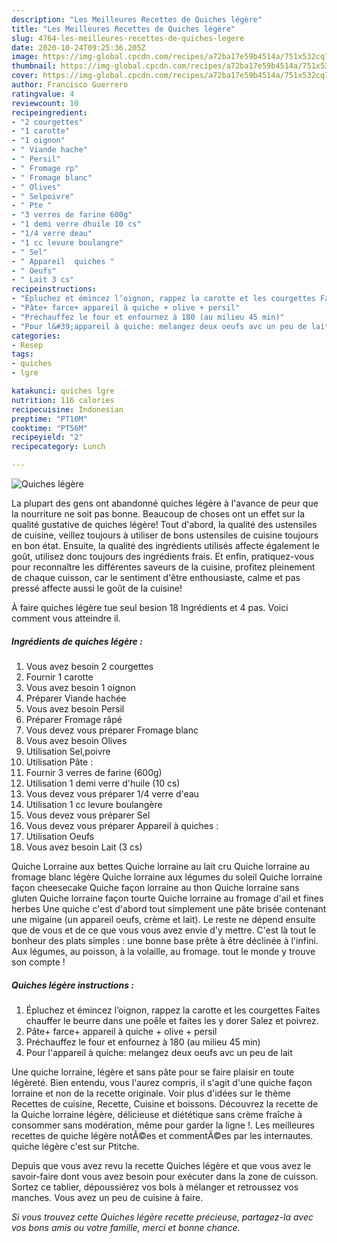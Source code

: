 ```yaml
---
description: "Les Meilleures Recettes de Quiches légère"
title: "Les Meilleures Recettes de Quiches légère"
slug: 4764-les-meilleures-recettes-de-quiches-legere
date: 2020-10-24T09:25:36.205Z
image: https://img-global.cpcdn.com/recipes/a72ba17e59b4514a/751x532cq70/quiches-legere-photo-principale-de-la-recette.jpg
thumbnail: https://img-global.cpcdn.com/recipes/a72ba17e59b4514a/751x532cq70/quiches-legere-photo-principale-de-la-recette.jpg
cover: https://img-global.cpcdn.com/recipes/a72ba17e59b4514a/751x532cq70/quiches-legere-photo-principale-de-la-recette.jpg
author: Francisco Guerrero
ratingvalue: 4
reviewcount: 10
recipeingredient:
- "2 courgettes"
- "1 carotte"
- "1 oignon"
- " Viande hache"
- " Persil"
- " Fromage rp"
- " Fromage blanc"
- " Olives"
- " Selpoivre"
- " Pte "
- "3 verres de farine 600g"
- "1 demi verre dhuile 10 cs"
- "1/4 verre deau"
- "1 cc levure boulangre"
- " Sel"
- " Appareil  quiches "
- " Oeufs"
- " Lait 3 cs"
recipeinstructions:
- "Épluchez et émincez l’oignon, rappez la carotte et les courgettes Faites chauffer le beurre dans une poêle et faites les y dorer Salez et poivrez."
- "Pâte+ farce+ appareil à quiche + olive + persil"
- "Préchauffez le four et enfournez à 180 (au milieu 45 min)"
- "Pour l&#39;appareil à quiche: melangez deux oeufs avc un peu de lait"
categories:
- Resep
tags:
- quiches
- lgre

katakunci: quiches lgre 
nutrition: 116 calories
recipecuisine: Indonesian
preptime: "PT10M"
cooktime: "PT56M"
recipeyield: "2"
recipecategory: Lunch

---
```



![Quiches légère](https://img-global.cpcdn.com/recipes/a72ba17e59b4514a/751x532cq70/quiches-legere-photo-principale-de-la-recette.jpg)

La plupart des gens ont abandonné quiches légère à l'avance de peur que la nourriture ne soit pas bonne. Beaucoup de choses ont un effet sur la qualité gustative de quiches légère! Tout d'abord, la qualité des ustensiles de cuisine, veillez toujours à utiliser de bons ustensiles de cuisine toujours en bon état. Ensuite, la qualité des ingrédients utilisés affecte également le goût, utilisez donc toujours des ingrédients frais. Et enfin, pratiquez-vous pour reconnaître les différentes saveurs de la cuisine, profitez pleinement de chaque cuisson, car le sentiment d'être enthousiaste, calme et pas pressé affecte aussi le goût de la cuisine!

<!--inarticleads1-->

À faire quiches légère tue seul besion 18 Ingrédients et 4 pas. Voici comment vous atteindre il.

##### Ingrédients de quiches légère :

1. Vous avez besoin 2 courgettes
1. Fournir 1 carotte
1. Vous avez besoin 1 oignon
1. Préparer  Viande hachée
1. Vous avez besoin  Persil
1. Préparer  Fromage râpé
1. Vous devez vous préparer  Fromage blanc
1. Vous avez besoin  Olives
1. Utilisation  Sel,poivre
1. Utilisation  Pâte :
1. Fournir 3 verres de farine (600g)
1. Utilisation 1 demi verre d&#39;huile (10 cs)
1. Vous devez vous préparer 1/4 verre d&#39;eau
1. Utilisation 1 cc levure boulangère
1. Vous devez vous préparer  Sel
1. Vous devez vous préparer  Appareil à quiches :
1. Utilisation  Oeufs
1. Vous avez besoin  Lait (3 cs)


Quiche Lorraine aux bettes Quiche lorraine au lait cru Quiche lorraine au fromage blanc légère Quiche lorraine aux légumes du soleil Quiche lorraine façon cheesecake Quiche façon lorraine au thon Quiche lorraine sans gluten Quiche lorraine façon tourte Quiche lorraine au fromage d&#39;ail et fines herbes Une quiche c&#39;est d&#39;abord tout simplement une pâte brisée contenant une migaine (un appareil oeufs, crème et lait). Le reste ne dépend ensuite que de vous et de ce que vous vous avez envie d&#39;y mettre. C&#39;est là tout le bonheur des plats simples : une bonne base prête à être déclinée à l&#39;infini. Aux légumes, au poisson, à la volaille, au fromage. tout le monde y trouve son compte ! 

<!--inarticleads2-->

##### Quiches légère instructions :

1. Épluchez et émincez l’oignon, rappez la carotte et les courgettes Faites chauffer le beurre dans une poêle et faites les y dorer Salez et poivrez.
1. Pâte+ farce+ appareil à quiche + olive + persil
1. Préchauffez le four et enfournez à 180 (au milieu 45 min)
1. Pour l&#39;appareil à quiche: melangez deux oeufs avc un peu de lait


Une quiche lorraine, légère et sans pâte pour se faire plaisir en toute légèreté. Bien entendu, vous l&#39;aurez compris, il s&#39;agit d&#39;une quiche façon lorraine et non de la recette originale. Voir plus d&#39;idées sur le thème Recettes de cuisine, Recette, Cuisine et boissons. Découvrez la recette de la Quiche lorraine légère, délicieuse et diététique sans crème fraîche à consommer sans modération, même pour garder la ligne !. Les meilleures recettes de quiche légère notÃ©es et commentÃ©es par les internautes. quiche légère c&#39;est sur Ptitche. 

<!--inarticleads1-->

<p>
Depuis que vous avez revu la recette Quiches légère et que vous avez le savoir-faire dont vous avez besoin pour exécuter dans la zone de cuisson. Sortez ce tablier, dépoussiérez vos bols à mélanger et retroussez vos manches. Vous avez un peu de cuisine à faire.
</p>

<p>
<i>Si vous trouvez cette Quiches légère recette précieuse, partagez-la avec vos bons amis ou votre famille, merci et bonne chance.</i>
</p>
